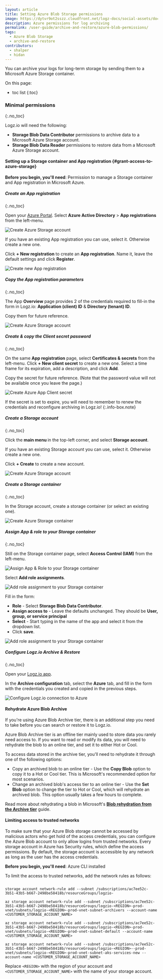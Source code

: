 ```yaml
---
layout: article
title: Setting Azure Blob Storage permissions
image: https://dytvr9ot2sszz.cloudfront.net/logz-docs/social-assets/docs-social.jpg
description: Azure permissions for log archiving
permalink: /user-guide/archive-and-restore/azure-blob-permissions/
tags:
  - Azure Blob Storage
  - archive-and-restore
contributors:
  - shalper
  - hidan
---
```


<!-- tabContainer:start
<div class="branching-container">

* [Archive to Blob](#permissions)
* [Limit access to trusted networks](#limits)
{:.branching-tabs}
-->
<!-- tab:start 
<div id="permissions"> -->

You can archive your logs for long-term storage by sending them to a Microsoft Azure Storage container.

On this page: 

* toc list
{:toc}

### Minimal permissions
{:.no_toc}

Logz.io will need the following:

* **Storage Blob Data Contributor** permissions to archive data to a Microsoft Azure Storage account.
* **Storage Blob Data Reader** permissions to restore data from a Microsoft Azure Storage account.


#### Setting up a Storage container and App registration {#grant-access-to-azure-storage}

**Before you begin, you'll need**: Permission to manage a Storage container and App registration in Microsoft Azure.

<div class="tasklist">

##### Create an App registration
{:.no_toc}

Open your [Azure Portal](https://portal.azure.com/).
Select **Azure Active Directory** > **App registrations** from the left-menu.

![Create Azure Storage account](https://dytvr9ot2sszz.cloudfront.net/logz-docs/archive-azure/azure-app-registration.png)

If you have an existing App registration you can use, select it. Otherwise create a new one.

Click **+ New registration** to create an **App registration**. Name it, leave the default settings and click **Register**.

![Create new App registration](https://dytvr9ot2sszz.cloudfront.net/logz-docs/archive-azure/azure-new-app.png)

##### Copy the App registration parameters
{:.no_toc}

The App **Overview** page provides 2 of the credentials required to fill-in the form in Logz.io: **Application (client) ID** & **Directory (tenant) ID**.

Copy them for future reference.

![Create Azure Storage account](https://dytvr9ot2sszz.cloudfront.net/logz-docs/archive-azure/azure-app-id.png)

##### Create & copy the Client secret password
{:.no_toc}

On the same **App registration** page, select **Certificates & secrets** from the left-menu.
Click **+ New client secret** to create a new one. Select a time frame for its expiration, add a description, and click **Add**.

Copy the secret for future reference. (Note that the password value will not be available once you leave the page.)

![Create Azure App Client secret](https://dytvr9ot2sszz.cloudfront.net/logz-docs/archive-azure/azure-certificates-secrets.png)

If the secret is set to expire, you will need to remember to renew the credentials and reconfigure archiving in Logz.io!
{:.info-box.note}

##### Create a Storage account
{:.no_toc}

Click the **main menu <i class="fas fa-bars"></i>** in the top-left corner, and select **Storage account**.

If you have an existing Storage account you can use, select it. Otherwise create a new one.

Click **+ Create** to create a new account.

![Create Azure Storage account](https://dytvr9ot2sszz.cloudfront.net/logz-docs/archive-azure/create-azure-storage-account.png)

##### Create a Storage container
{:.no_toc}

In the Storage account, create a storage container (or select an existing one).

![Create Azure Storage container](https://dytvr9ot2sszz.cloudfront.net/logz-docs/archive-azure/azure-container.png)

##### Assign App & role to your Storage container
{:.no_toc}

Still on the Storage container page, select **Access Control (IAM)** from the left-menu.

![Assign App & Role to your Storage container](https://dytvr9ot2sszz.cloudfront.net/logz-docs/archive-azure/azure-container-access.png)

Select **Add role assignments**.

![Add role assignment to your Storage container](https://dytvr9ot2sszz.cloudfront.net/logz-docs/archive-azure/azure-container-add-role-assignment.png)

Fill in the form:

* **Role** - Select **Storage Blob Data Contributor**.
* **Assign access to** - Leave the defaults unchanged. They should be **User, group, or service principal**
* **Select** - Start typing in the name of the app and select it from the dropdown list.
* Click **save**.

![Add role assignment to your Storage container](https://dytvr9ot2sszz.cloudfront.net/logz-docs/archive-azure/azure-container-add-role-assignment1.png)

##### Configure Logz.io Archive & Restore
{:.no_toc}

Open your [Logz.io app](https://app.logz.io/#/dashboard/tools/archive-and-restore).

In the **Archive configuration** tab, select the **Azure** tab, and fill in the form with the credentials you created and copied in the previous steps.

![Configure Logz.io connection to Azure](https://dytvr9ot2sszz.cloudfront.net/logz-docs/archive-azure/archive-to-azure.png)

</div>

#### Rehydrate Azure Blob Archive

If you're using Azure Blob Archive tier, there is an additional step you need to take before you can search or restore it to Logz.io.

Azure Blob Archive tier is an offline tier mainly used to store data you rarely need access to. If you want to read or modify its data, you will need to rehydrate the blob to an online tier, and set it to either Hot or Cool.

To access data stored in the archive tier, you'll need to rehydrate it through one of the following options:

* Copy an archived blob to an online tier - Use the **Copy Blob** option to copy it to a Hot or Cool tier. This is Microsoft's recommended option for most scenarios.
* Change an archived blob's access tier to an online tier - Use the **Set Blob** option to change the tier to Hot or Cool, which will rehydrate an archived blob. This option usually takes a few hours to complete.

Read more about rehydrating a blob in Microsoft's [**Blob rehydration from the Archive tier**](https://learn.microsoft.com/en-us/azure/storage/blobs/archive-rehydrate-overview) guide.


<!--</div>-->
<!-- tab:end -->
<!-- tab:start -->
<!-- <div id="limits"> -->


#### Limiting access to trusted networks

To make sure that your Azure Blob storage cannot be accessed by malicious actors who get hold of the access credentials, you can configure the Azure Blob account to only allow logins from trusted networks. Every storage account in Azure has Security rules, which define the access permissions. By default, the storage account is accessible by any network as long as the user has the access credentials.

**Before you begin, you'll need**: Azure CLI installed

To limit the access to trusted networks, add the network rules as follows:


```shell

storage account network-rule add --subnet /subscriptions/ac7ee52c-3b51-43b5-b667-2498be58418b/resourceGroups/logzio-

az storage account network-rule add --subnet /subscriptions/ac7ee52c-3b51-43b5-b667-2498be58418b/resourceGroups/logzio-<REGION>-prod-vnet/subnets/logzio-<REGION>-prod-vnet-subnet-archivers --account-name <CUSTOMER_STORAGE_ACCOUNT_NAME>

az storage account network-rule add --subnet /subscriptions/ac7ee52c-3b51-43b5-b667-2498be58418b/resourceGroups/logzio-<REGION>-prod-vnet/subnets/logzio-<REGION>-prod-vnet-subnet-default --account-name <CUSTOMER_STORAGE_ACCOUNT_NAME>

az storage account network-rule add --subnet /subscriptions/ac7ee52c-3b51-43b5-b667-2498be58418b/resourceGroups/logzio-<REGION>--prod-vnet/subnets/logzio-<REGION>-prod-vnet-subnet-aks-services-new --account-name <CUSTOMER_STORAGE_ACCOUNT_NAME>
```

Replace `<REGION>` with the region of your account and `<CUSTOMER_STORAGE_ACCOUNT_NAME>` with the name of your storage account.

<!--
</div> -->
<!-- tab:end -->

<!-- </div> -->
<!-- tabContainer:end -->

